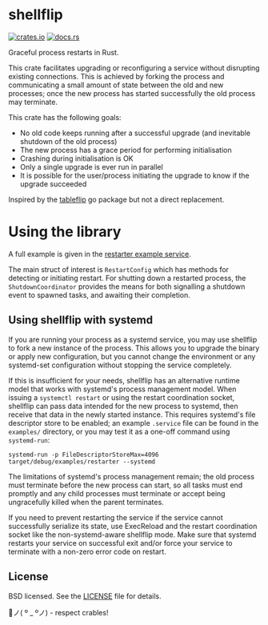 # shellflip
[![crates.io](https://img.shields.io/crates/v/shellflip.svg)](https://crates.io/crates/shellflip)
[![docs.rs](https://docs.rs/shellflip/badge.svg)](https://docs.rs/shellflip)

Graceful process restarts in Rust.

This crate facilitates upgrading or reconfiguring a service without disrupting existing connections.
This is achieved by forking the process and communicating a small amount of state between the old
and new processes; once the new process has started successfully the old process may terminate.

This crate has the following goals:

* No old code keeps running after a successful upgrade (and inevitable shutdown of the old process)
* The new process has a grace period for performing initialisation
* Crashing during initialisation is OK
* Only a single upgrade is ever run in parallel
* It is possible for the user/process initiating the upgrade to know if the upgrade succeeded

Inspired by the [tableflip](https://github.com/cloudflare/tableflip) go package but not a direct
replacement.

# Using the library

A full example is given in the [restarter example service](examples/restarter.rs).

The main struct of interest is `RestartConfig` which has methods for detecting or initiating
restart. For shutting down a restarted process, the `ShutdownCoordinator` provides the means for
both signalling a shutdown event to spawned tasks, and awaiting their completion.

## Using shellflip with systemd

If you are running your process as a systemd service, you may use shellflip to fork a new instance
of the process. This allows you to upgrade the binary or apply new configuration, but you cannot
change the environment or any systemd-set configuration without stopping the service completely.

If this is insufficient for your needs, shellflip has an alternative runtime model that works with
systemd's process management model. When issuing a `systemctl restart` or using the restart
coordination socket, shellflip can pass data intended for the new process to systemd, then receive
that data in the newly started instance. This requires systemd's file descriptor store to be
enabled; an example `.service` file can be found in the `examples/` directory, or you may test it as
a one-off command using `systemd-run`:

`systemd-run -p FileDescriptorStoreMax=4096 target/debug/examples/restarter --systemd`

The limitations of systemd's process management remain; the old process must terminate before the
new process can start, so all tasks must end promptly and any child processes must terminate or
accept being ungracefully killed when the parent terminates.

If you need to prevent restarting the service if the service cannot successfully serialize its
state, use ExecReload and the restart coordination socket like the non-systemd-aware shellflip mode.
Make sure that systemd restarts your service on successful exit and/or force your service to
terminate with a non-zero error code on restart.

## License

BSD licensed. See the [LICENSE](LICENSE) file for details.

🦀ノ( º _ ºノ) - respect crables!
